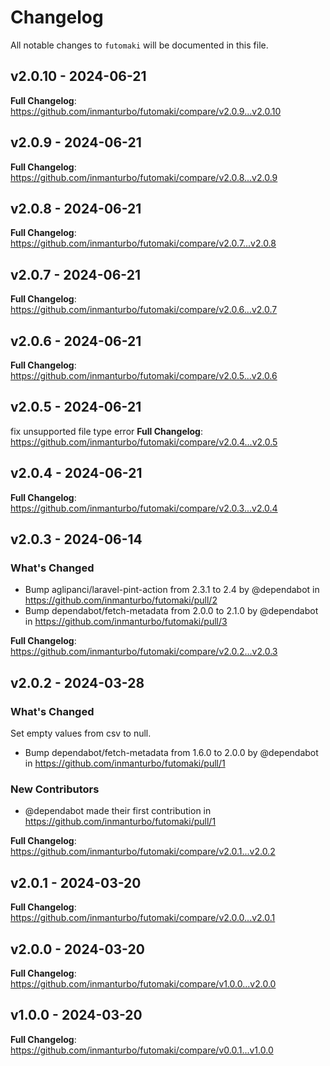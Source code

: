 # Changelog

All notable changes to `futomaki` will be documented in this file.

## v2.0.10 - 2024-06-21

**Full Changelog**: https://github.com/inmanturbo/futomaki/compare/v2.0.9...v2.0.10

## v2.0.9 - 2024-06-21

**Full Changelog**: https://github.com/inmanturbo/futomaki/compare/v2.0.8...v2.0.9

## v2.0.8 - 2024-06-21

**Full Changelog**: https://github.com/inmanturbo/futomaki/compare/v2.0.7...v2.0.8

## v2.0.7 - 2024-06-21

**Full Changelog**: https://github.com/inmanturbo/futomaki/compare/v2.0.6...v2.0.7

## v2.0.6 - 2024-06-21

**Full Changelog**: https://github.com/inmanturbo/futomaki/compare/v2.0.5...v2.0.6

## v2.0.5 - 2024-06-21

fix unsupported file type error
**Full Changelog**: https://github.com/inmanturbo/futomaki/compare/v2.0.4...v2.0.5

## v2.0.4 - 2024-06-21

**Full Changelog**: https://github.com/inmanturbo/futomaki/compare/v2.0.3...v2.0.4

## v2.0.3 - 2024-06-14

### What's Changed

* Bump aglipanci/laravel-pint-action from 2.3.1 to 2.4 by @dependabot in https://github.com/inmanturbo/futomaki/pull/2
* Bump dependabot/fetch-metadata from 2.0.0 to 2.1.0 by @dependabot in https://github.com/inmanturbo/futomaki/pull/3

**Full Changelog**: https://github.com/inmanturbo/futomaki/compare/v2.0.2...v2.0.3

## v2.0.2 - 2024-03-28

### What's Changed

Set empty values from csv to null.

* Bump dependabot/fetch-metadata from 1.6.0 to 2.0.0 by @dependabot in https://github.com/inmanturbo/futomaki/pull/1

### New Contributors

* @dependabot made their first contribution in https://github.com/inmanturbo/futomaki/pull/1

**Full Changelog**: https://github.com/inmanturbo/futomaki/compare/v2.0.1...v2.0.2

## v2.0.1 - 2024-03-20

**Full Changelog**: https://github.com/inmanturbo/futomaki/compare/v2.0.0...v2.0.1

## v2.0.0 - 2024-03-20

**Full Changelog**: https://github.com/inmanturbo/futomaki/compare/v1.0.0...v2.0.0

## v1.0.0 - 2024-03-20

**Full Changelog**: https://github.com/inmanturbo/futomaki/compare/v0.0.1...v1.0.0
